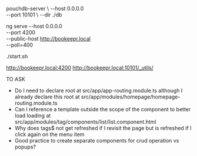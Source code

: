 pouchdb-server \ 
    --host 0.0.0.0 \
    --port 10101 \ 
    --dir ./db  
     
ng serve 
    --host 0.0.0.0 \
    --port 4200 \
    --public-host http://bookeepr.local \
    --poll=400

./start.sh

http://bookeepr.local:4200
http://bookeepr.local:10101/_utils/

TO ASK

- Do I need to declare root at src/app/app-routing.module.ts although I already declare this root at src/app/modules/homepage/homepage-routing.module.ts
- Can I reference a template outside the scope of the component to better load loading at src/app/modules/tag/components/list/list.component.html
- Why does tags$ not get refreshed if I revisit the page but is refreshed if I click again on the menu item 
- Good practice to create separate components for crud operation vs popups?
